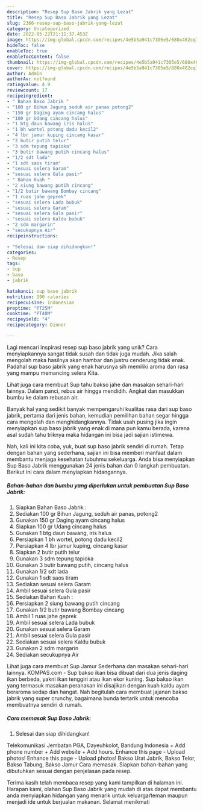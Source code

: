 ```yaml
---
description: "Resep Sup Baso Jabrik yang Lezat"
title: "Resep Sup Baso Jabrik yang Lezat"
slug: 2366-resep-sup-baso-jabrik-yang-lezat
category: Uncategorized
date: 2022-05-22T21:11:37.453Z
image: https://img-global.cpcdn.com/recipes/4e5b5a941c7305e5/680x482cq70/sup-baso-jabrik-foto-resep-utama.jpg
hideToc: false
enableToc: true
enableTocContent: false
thumbnail: https://img-global.cpcdn.com/recipes/4e5b5a941c7305e5/680x482cq70/sup-baso-jabrik-foto-resep-utama.jpg
cover: https://img-global.cpcdn.com/recipes/4e5b5a941c7305e5/680x482cq70/sup-baso-jabrik-foto-resep-utama.jpg
author: Admin
authorAv: notfound
ratingvalue: 4.9
reviewcount: 17
recipeingredient:
- " Bahan Baso Jabrik "
- "100 gr Bihun Jagung seduh air panas potong2"
- "150 gr Daging ayam cincang halus"
- "100 gr Udang cincang halus"
- "1 btg daun bawang iris halus"
- "1 bh wortel potong dadu kecil2"
- "4 lbr jamur kuping cincang kasar"
- "2 butir putih telur"
- "3 sdm tepung tapioka"
- "3 butir bawang putih cincang halus"
- "1/2 sdt lada"
- "1 sdt saos tiram"
- "sesuai selera Garam"
- "sesuai selera Gula pasir"
- " Bahan Kuah "
- "2 siung bawang putih cincang"
- "1/2 butir bawang Bombay cincang"
- "1 ruas jahe geprek"
- "sesuai selera Lada bubuk"
- "sesuai selera Garam"
- "sesuai selera Gula pasir"
- "sesuai selera Kaldu bubuk"
- "2 sdm margarin"
- "secukupnya Air"
recipeinstructions:

- "Selesai dan siap dihidangkan!"
categories:
- Resep
tags:
- sup
- baso
- jabrik

katakunci: sup baso jabrik 
nutrition: 190 calories
recipecuisine: Indonesian
preptime: "PT25M"
cooktime: "PT48M"
recipeyield: "4"
recipecategory: Dinner

---
```





Lagi mencari inspirasi resep sup baso jabrik yang unik? Cara menyiapkannya sangat tidak susah dan tidak juga mudah. Jika salah mengolah maka hasilnya akan hambar dan justru cenderung tidak enak. Padahal sup baso jabrik yang enak harusnya sih memiliki aroma dan rasa yang mampu memancing selera Kita.





Lihat juga cara membuat Sup tahu bakso jahe dan masakan sehari-hari lainnya. Dalam panci, rebus air hingga mendidih. Angkat dan masukkan bumbu ke dalam rebusan air.

Banyak hal yang sedikit banyak mempengaruhi kualitas rasa dari sup baso jabrik, pertama dari jenis bahan, kemudian pemilihan bahan segar hingga cara mengolah dan menghidangkannya. Tidak usah pusing jika ingin menyiapkan sup baso jabrik yang enak di mana pun kamu berada, karena asal sudah tahu triknya maka hidangan ini bisa jadi sajian istimewa.






Nah, kali ini kita coba, yuk, buat sup baso jabrik sendiri di rumah. Tetap dengan bahan yang sederhana, sajian ini bisa memberi manfaat dalam membantu menjaga kesehatan tubuhmu sekeluarga. Anda bisa menyiapkan Sup Baso Jabrik menggunakan 24 jenis bahan dan 0 langkah pembuatan. Berikut ini cara dalam menyiapkan hidangannya.

<!--inarticleads1-->

##### Bahan-bahan dan bumbu yang diperlukan untuk pembuatan Sup Baso Jabrik:

1. Siapkan  Bahan Baso Jabrik :
1. Sediakan 100 gr Bihun Jagung, seduh air panas, potong2
1. Gunakan 150 gr Daging ayam cincang halus
1. Siapkan 100 gr Udang cincang halus
1. Gunakan 1 btg daun bawang, iris halus
1. Persiapkan 1 bh wortel, potong dadu kecil2
1. Persiapkan 4 lbr jamur kuping, cincang kasar
1. Siapkan 2 butir putih telur
1. Gunakan 3 sdm tepung tapioka
1. Gunakan 3 butir bawang putih, cincang halus
1. Gunakan 1/2 sdt lada
1. Gunakan 1 sdt saos tiram
1. Sediakan sesuai selera Garam
1. Ambil sesuai selera Gula pasir
1. Sediakan  Bahan Kuah :
1. Persiapkan 2 siung bawang putih cincang
1. Gunakan 1/2 butir bawang Bombay cincang
1. Ambil 1 ruas jahe geprek
1. Ambil sesuai selera Lada bubuk
1. Gunakan sesuai selera Garam
1. Ambil sesuai selera Gula pasir
1. Sediakan sesuai selera Kaldu bubuk
1. Gunakan 2 sdm margarin
1. Sediakan secukupnya Air


Lihat juga cara membuat Sup Jamur Sederhana dan masakan sehari-hari lainnya. KOMPAS.com - Sup bakso ikan bisa dibuat dari dua jenis daging ikan berbeda, yakni ikan tenggiri atau ikan ekor kuning. Sup bakso ikan yang termasuk masakan peranakan ini disajikan dengan kuah kaldu ayam beraroma sedap dan hangat. Nah begitulah cara membuat jajanan bakso jabrik yang super crunchy, bagaimana bunda tertarik untuk mencoba membuatnya sendiri di rumah. 

<!--inarticleads2-->

##### Cara memasak Sup Baso Jabrik:


1. Selesai dan siap dihidangkan!

Telekomunikasi Jembatan PGA, Dayeuhkolot, Bandung Indonesia + Add phone number + Add website + Add hours. Enhance this page - Upload photos! Enhance this page - Upload photos! Bakso Urat Jabrik, Bakso Telor, Bakso Tabung, Bakso Jamur Cara memasak. Siapkan bahan-bahan yang dibutuhkan sesuai dengan penjelasan pada resep. 

Terima kasih telah membaca resep yang kami tampilkan di halaman ini. Harapan kami, olahan Sup Baso Jabrik yang mudah di atas dapat membantu anda menyiapkan hidangan yang menarik untuk keluarga/teman maupun menjadi ide untuk berjualan makanan. Selamat menikmati

